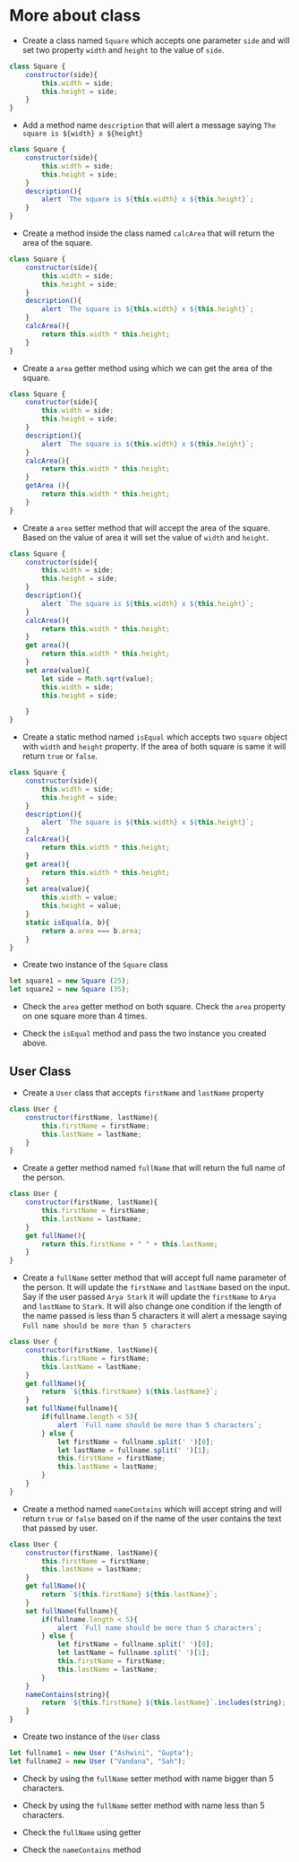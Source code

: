 # More about class

- Create a class named `Square` which accepts one parameter `side` and will set two property `width` and `height` to the value of `side`.

```js
class Square {
    constructor(side){
        this.width = side;
        this.height = side;
    }
}
```

- Add a method name `description` that will alert a message saying `The square is ${width} x ${height}`

```js
class Square {
    constructor(side){
        this.width = side;
        this.height = side;
    }
    description(){
        alert `The square is ${this.width} x ${this.height}`;
    }
}
```

- Create a method inside the class named `calcArea` that will return the area of the square.

```js
class Square {
    constructor(side){
        this.width = side;
        this.height = side;
    }
    description(){
        alert `The square is ${this.width} x ${this.height}`;
    }
    calcArea(){
        return this.width * this.height;
    }
}
```

- Create a `area` getter method using which we can get the area of the square.

```js
class Square {
    constructor(side){
        this.width = side;
        this.height = side;
    }
    description(){
        alert `The square is ${this.width} x ${this.height}`;
    }
    calcArea(){
        return this.width * this.height;
    }
    getArea (){
        return this.width * this.height;
    }
}
```

- Create a `area` setter method that will accept the area of the square. Based on the value of area it will set the value of `width` and `height`.

```js
class Square {
    constructor(side){
        this.width = side;
        this.height = side;
    }
    description(){
        alert `The square is ${this.width} x ${this.height}`;
    }
    calcArea(){
        return this.width * this.height;
    }
    get area(){
        return this.width * this.height;
    }
    set area(value){
        let side = Math.sqrt(value);
        this.width = side;
        this.height = side;

    }
}
```

- Create a static method named `isEqual` which accepts two `square` object with `width` and `height` property. If the area of both square is same it will return `true` or `false`.

```js
class Square {
    constructor(side){
        this.width = side;
        this.height = side;
    }
    description(){
        alert `The square is ${this.width} x ${this.height}`;
    }
    calcArea(){
        return this.width * this.height;
    }
    get area(){
        return this.width * this.height;
    }
    set area(value){
        this.width = value;
        this.height = value;
    }
    static isEqual(a, b){
        return a.area === b.area;
    }
}
```
- Create two instance of the `Square` class

```js
let square1 = new Square (25);
let square2 = new Square (35);
```

- Check the `area` getter method on both square. Check the `area` property on one square more than 4 times.

- Check the `isEqual` method and pass the two instance you created above.

## User Class

- Create a `User` class that accepts `firstName` and `lastName` property

```js
class User {
    constructor(firstName, lastName){
        this.firstName = firstName;
        this.lastName = lastName;
    }
}
```

- Create a getter method named `fullName` that will return the full name of the person.

```js
class User {
    constructor(firstName, lastName){
        this.firstName = firstName;
        this.lastName = lastName;
    }
    get fullName(){
        return this.firstName + " " + this.lastName;
    }
}
```

- Create a `fullName` setter method that will accept full name parameter of the person. It will update the `firstName` and `lastName` based on the input. Say if the user passed `Arya Stark` it will update the `firstName` to `Arya` and `lastName` to `Stark`. It will also change one condition if the length of the name passed is less than 5 characters it will alert a message saying `Full name should be more than 5 characters`

```js
class User {
    constructor(firstName, lastName){
        this.firstName = firstName;
        this.lastName = lastName;
    }
    get fullName(){
        return `${this.firstName} ${this.lastName}`;
    }
    set fullName(fullname){
        if(fullname.length < 5){
            alert `Full name should be more than 5 characters`;
        } else {
            let firstName = fullname.split(' ')[0];
            let lastName = fullname.split(' ')[1];
            this.firstName = firstName;
            this.lastName = lastName;
        }
    }
}
```

- Create a method named `nameContains` which will accept string and will return `true` or `false` based on if the name of the user contains the text that passed by user.

```js
class User {
    constructor(firstName, lastName){
        this.firstName = firstName;
        this.lastName = lastName;
    }
    get fullName(){
        return `${this.firstName} ${this.lastName}`;
    }
    set fullName(fullname){
        if(fullname.length < 5){
            alert `Full name should be more than 5 characters`;
        } else {
            let firstName = fullname.split(' ')[0];
            let lastName = fullname.split(' ')[1];
            this.firstName = firstName;
            this.lastName = lastName;
        }
    }
    nameContains(string){
        return `${this.firstName} ${this.lastName}`.includes(string);
    }
}
```

- Create two instance of the `User` class

```js
let fullname1 = new User ("Ashwini", "Gupta");
let fullname2 = new User ("Vandana", "Sah");
```

- Check by using the `fullName` setter method with name bigger than 5 characters.

- Check by using the `fullName` setter method with name less than 5 characters.

- Check the `fullName` using getter

- Check the `nameContains` method
